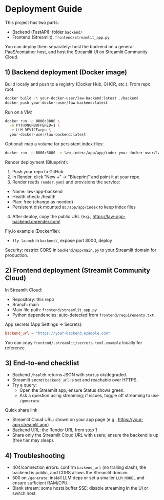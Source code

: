 # Deployment Guide

This project has two parts:
- Backend (FastAPI): folder `backend/`
- Frontend (Streamlit): `frontend/streamlit_app.py`

You can deploy them separately: host the backend on a general PaaS/container host, and host the Streamlit UI on Streamlit Community Cloud.

## 1) Backend deployment (Docker image)

Build locally and push to a registry (Docker Hub, GHCR, etc.). From repo root:

```bash
docker build -t your-docker-user/law-backend:latest ./backend
docker push your-docker-user/law-backend:latest
```

Run on a VM:

```bash
docker run -p 8000:8000 \
  -e PYTHONUNBUFFERED=1 \
  -e LLM_DEVICE=cpu \
  your-docker-user/law-backend:latest
```

Optional: map a volume for persistent index files:

```bash
docker run -p 8000:8000 -v law_index:/app/app/index your-docker-user/law-backend:latest
```

Render deployment (Blueprint):

1. Push your repo to GitHub.
2. In Render, click "New +" → "Blueprint" and point it at your repo.
3. Render reads `render.yaml` and provisions the service:
  - Name: law-app-backend
  - Health check: /health
  - Plan: free (change as needed)
  - Persistent disk mounted at `/app/app/index` to keep index files
4. After deploy, copy the public URL (e.g., https://law-app-backend.onrender.com)

Fly.io example (Dockerfile):
- `fly launch` in `backend/`, expose port 8000, deploy

Security: restrict CORS in `backend/app/main.py` to your Streamlit domain for production.

## 2) Frontend deployment (Streamlit Community Cloud)

In Streamlit Cloud:
- Repository: this repo
- Branch: main
- Main file path: `frontend/streamlit_app.py`
- Python dependencies: auto-detected from `frontend/requirements.txt`

App secrets (App Settings → Secrets):

```toml
backend_url = "https://your-backend.example.com"
```

You can copy `frontend/.streamlit/secrets.toml.example` locally for reference.

## 3) End-to-end checklist

- Backend `/health` returns JSON with `status` ok/degraded.
- Streamlit secret `backend_url` is set and reachable over HTTPS.
- Try a query:
  - Open the Streamlit app, ensure Status shows green.
  - Ask a question using streaming; if issues, toggle off streaming to use `/generate`.

Quick share link

- Streamlit Cloud URL: shown on your app page (e.g., https://your-app.streamlit.app)
- Backend URL: the Render URL from step 1
- Share only the Streamlit Cloud URL with users; ensure the backend is up (free tier may sleep).

## 4) Troubleshooting

- 404/connection errors: confirm `backend_url` (no trailing slash), the backend is public, and CORS allows the Streamlit domain.
- 500 on `/generate`: install LLM deps or set a smaller `LLM_MODEL` and ensure sufficient RAM/CPU.
- Blank stream: some hosts buffer SSE; disable streaming in the UI or switch host.
